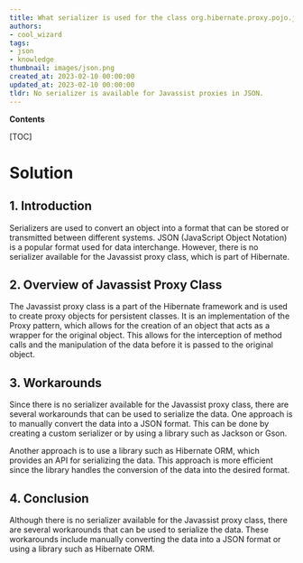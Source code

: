 ```yaml
---
title: What serializer is used for the class org.hibernate.proxy.pojo.javassist.javassist?
authors:
- cool_wizard
tags:
- json
- knowledge
thumbnail: images/json.png
created_at: 2023-02-10 00:00:00
updated_at: 2023-02-10 00:00:00
tldr: No serializer is available for Javassist proxies in JSON.
---
```


**Contents**

[TOC]

# Solution

## 1. Introduction
Serializers are used to convert an object into a format that can be stored or transmitted between different systems. JSON (JavaScript Object Notation) is a popular format used for data interchange. However, there is no serializer available for the Javassist proxy class, which is part of Hibernate.

## 2. Overview of Javassist Proxy Class
The Javassist proxy class is a part of the Hibernate framework and is used to create proxy objects for persistent classes. It is an implementation of the Proxy pattern, which allows for the creation of an object that acts as a wrapper for the original object. This allows for the interception of method calls and the manipulation of the data before it is passed to the original object.

## 3. Workarounds
Since there is no serializer available for the Javassist proxy class, there are several workarounds that can be used to serialize the data. One approach is to manually convert the data into a JSON format. This can be done by creating a custom serializer or by using a library such as Jackson or Gson.

Another approach is to use a library such as Hibernate ORM, which provides an API for serializing the data. This approach is more efficient since the library handles the conversion of the data into the desired format.

## 4. Conclusion
Although there is no serializer available for the Javassist proxy class, there are several workarounds that can be used to serialize the data. These workarounds include manually converting the data into a JSON format or using a library such as Hibernate ORM.
